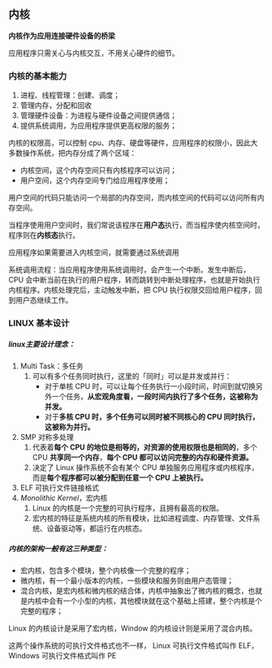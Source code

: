 ## 内核

**内核作为应用连接硬件设备的桥梁**

应用程序只需关心与内核交互，不用关心硬件的细节。

### 内核的基本能力

1. 进程、线程管理：创建、调度；
2. 管理内存，分配和回收
3. 管理硬件设备：为进程与硬件设备之间提供通信；
4. 提供系统调用，为应用程序提供更高权限的服务；

内核的权限高，可以控制 cpu、内存、硬盘等硬件，应用程序的权限小，因此大多数操作系统，把内存分成了两个区域：

- 内核空间，这个内存空间只有内核程序可以访问；
- 用户空间，这个内存空间专门给应用程序使用；

用户空间的代码只能访问一个局部的内存空间，而内核空间的代码可以访问所有内存空间。

当程序使用用户空间时，我们常说该程序在**用户态**执行，而当程序使内核空间时，程序则在**内核态**执行。

应用程序如果需要进入内核空间，就需要通过系统调用

系统调用流程：当应用程序使用系统调用时，会产生一个中断。发生中断后， CPU 会中断当前在执行的用户程序，转而跳转到中断处理程序，也就是开始执行内核程序。内核处理完后，主动触发中断，把 CPU 执行权限交回给用户程序，回到用户态继续工作。

### LINUX 基本设计

##### linux主要设计理念：

1. Multi Task：多任务
   1. 可以有多个任务同时执行，这里的「同时」可以是并发或并行：
      - 对于单核 CPU 时，可以让每个任务执行一小段时间，时间到就切换另外一个任务，**从宏观角度看，一段时间内执行了多个任务，这被称为并发。**
      - 对于**多核 CPU 时，多个任务可以同时被不同核心的 CPU 同时执行，这被称为并行。**
2. SMP 对称多处理
   1. 代表着**每个 CPU 的地位是相等的，对资源的使用权限也是相同的**，多个 CPU **共享同一个内存**，**每个 CPU 都可以访问完整的内存和硬件资源。**
   2. 决定了 Linux 操作系统不会有某个 CPU 单独服务应用程序或内核程序，而是**每个程序都可以被分配到任意一个 CPU 上被执行。**
3. ELF 可执行文件链接格式
4. *Monolithic Kernel*，宏内核
   1.  Linux 的内核是一个完整的可执行程序，且拥有最高的权限。
   2. 宏内核的特征是系统内核的所有模块，比如进程调度、内存管理、文件系统、设备驱动等，都运行在内核态。

##### 内核的架构一般有这三种类型：

- 宏内核，包含多个模块，整个内核像一个完整的程序；
- 微内核，有一个最小版本的内核，一些模块和服务则由用户态管理；
- 混合内核，是宏内核和微内核的结合体，内核中抽象出了微内核的概念，也就是内核中会有一个小型的内核，其他模块就在这个基础上搭建，整个内核是个完整的程序；

Linux 的内核设计是采用了宏内核，Window 的内核设计则是采用了混合内核。

这两个操作系统的可执行文件格式也不一样， Linux 可执行文件格式叫作 ELF，Windows 可执行文件格式叫作 PE